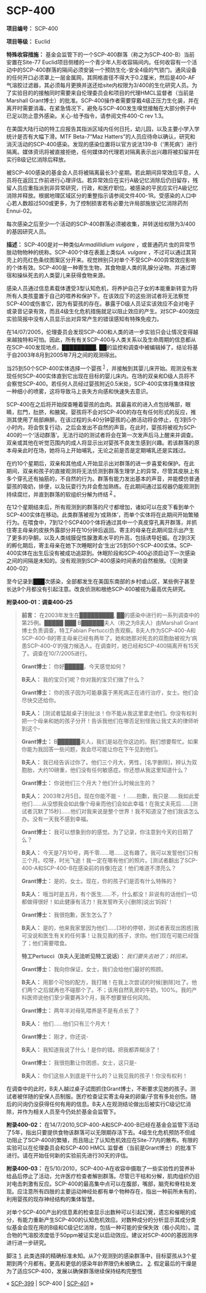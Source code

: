 # SCP-400
                        


**项目编号：** SCP-400

**项目等级：** Euclid

**特殊收容措施：** 基金会监管下的一个SCP-400群落（称之为SCP-400-B）当前安置在Site-77 Euclid项目侧楼的一个青少年人形收容隔间内。任何收容有一个活动中的SCP-400群落的隔间必须安装一个预防生化-安全4级的气锁门。通风设备的任何开口必须罩上一层金属网，其网格直径不得大于0.2厘米，然后是400-AF气溶胶过滤器，其必须每月更换并送还给site内权限为3/400的生化研究人员。为了实验目的的接触同时需要来自伦理委员会和项目的代理HMCL监督者（当前是Marshall Grant博士）的批准。SCP-400操作者需要穿戴4级正压力生化装，并在离开时需要消毒。在紧急情况下，避免与SCP-400发生嗅觉接触在大部分例子中已足以防止意外感染。关心-给予指令，请参阅文件400-C rev 1.3。

在美国大陆行动的特工应报告其指派区域内任何日托，幼儿园，以及主要小学入学统计是否有大幅下滑。MTF Beta-7“Maz Hatters”的人员应待命以确认，研究和消灭活动的SCP-400感染。发现的感染位置将以官方说法139-B（‘黑死病’）进行隔离。媒体资讯将被直接拒绝，任何媒体的代理若对隔离表示出兴趣将被扣留并在实行B级记忆消除后释放。

被SCP-400感染的基金会人员将被隔离最长3个星期。若此期间异常效应平息，人员将在返回工作前进行心理评估。若异常效应在实行A級记忆消除后仍旧留存，残留人员应重指派到非异常研究，行政，和医疗职位。被感染的平民应实行A級记忆消除并释放。根据地理区域区分的重整指示请参阅文件400-1R。受感染的人口中心若人数超过500或更多，为了控制损害若有必要允许局部施放记忆消除药剂Ennui-02。

每次感染之后至少一个活动的SCP-400群落必须被收集，并转送给权限为3/400的基因研究人员。

**描述：** SCP-400是对一种类似*Armadillidium vulgare* ，或普通药片虫的异常节肢动物物种的统称。SCP-400个体在表面上类似*A. vulgare* ，不过可以通过其背壳上的亮红色条纹图案区分开来。视觉辨别只对单个不受SCP-400异常效应影响的个体有效。SCP-400是一种寄生生物，其食物是人类的乳腺分泌物。并通过寄宿和操纵死去的人类婴儿来获得食物来源。

感染人员通过信息素载体遭受3型认知危机，将养护自己子女的本能重新转变为将所有人类孩童置于自己的喂养和保护下。在该效应下的这些测试者将无法察觉SCP-400或伤害它，因为有婴孩的存在。暴露于D级人员证实该效应不会对电子或录音记录有效，而且4级生化危机措施就足以阻止效应的产生。对SCP-400效应实验简报中没有人员显示出对异常产生的错误感知有特殊免疫力。

在14/07/2005，伦理委员会发现SCP-400和人类的进一步实验只会让情况变得越来越独特和可怕。因此，所有有关SCP-400与人类关系以及生命周期的信息都从在SCP-400发现地点，█████████, ██的监控和调查中被编辑掉了。结论将基于自2003年8月到2005年7月之间的观测得出。

当25到50个SCP-400实体选择一个婴孩<sup class='footnoteref'>
 <a shape='rect' class='footnoteref' id='footnoteref-1' href='javascript:;' onclick='WIKIDOT.page.utils.scrollToReference(&apos;footnote-1&apos;)'>1</a>
</sup>，并接触到其婴儿床开始。观测没有发现任何SCP-400实体直到它出现在目标的婴儿床内。在场的双亲和D级人员将不会察觉SCP-400。若任何人员经过婴孩附近0.5米处，SCP-400实体将集体释放一种细小的喷雾，这将导致马上丧失方向感和快速失去意识。

SCP-400在之后将开始探查睡着婴孩的血肉。其最喜欢的进入点包括嘴部，眼睛，肛門，肚脐，和腋窝。婴孩将不会对SCP-400的存在有任何形式的反应，推测其使用了局部麻醉。在该过程的头40分钟婴孩的心肺活动将会停止，在3到5个小时内，将会恢复行动，之后会发出不自然的声音。在此时，婴孩将被视为SCP-400的一个‘活动群落’。无法行动的测试者将会在第一次发声后马上醒来并调查。双亲或其他在听觉范围内的成人将显示出对婴孩不良发生感到兴趣。若该群落的原本母亲此时在场，她将马上开始哺乳，无论之前是否是定期哺乳还是实践过。

在约10个星期后，双亲和其他成人开始显示出对群落的进一步喜爱和保护。在此期间，双亲和孩子的直接观测将无法侦测到群落生理学上的异常，尽管其皮肤上有多个穿孔还有抽筋的，不自然的行为。群落有能力发出基本的声音，并能模仿普通婴孩的吸奶，排便，以及玩耍行为并会愈加熟练。在此期间通过监视器仍能观测到持续腐烂，并直到群落的软组织分解为终结<sup class='footnoteref'>
 <a shape='rect' class='footnoteref' id='footnoteref-2' href='javascript:;' onclick='WIKIDOT.page.utils.scrollToReference(&apos;footnote-2&apos;)'>2</a>
</sup>。

在12个星期结束后，所有观测到的群落的尺寸都增加，诸如可以在皮下看到单个SCP-400实体在移动。此类群落被视为‘成熟体’，而单个实体将在此期间开始繁殖行为。在喂食中，7到12个SCP400个体将通过其中一个真皮穿孔离开群落，并抓住寄主母亲的皮肤外露部分并在10分钟后返回。寄主的母亲在此期间显示出产生了更多的孕酮，以及人类绒膜促性腺激素水平的升高，包括诱导妊娠。在2到3天的孵化期后，寄主母亲在她下次睡眠时会‘生出’25到50个SCP-400实体。SCP-400实体在出生后没有被成功追踪到。休眠阶段和SCP-400必须启动下一次感染之间的间隔是未知的。没有观测到SCP-400感染时间表的自然极限。（见附录400-02）

至今记录到███次感染，全部都发生在美国东南部的乡村或山区，某些例子甚至长达9个月都没有引起注意。改良侦测和根绝SCP-400被视为最高优先研究。

**附录400-01：调查400-25** 


> **前言：** 在2003年发生在█████████, ██的感染中进行的一系列调查中的第25例。█████ ███ B██████夫人（称之为B夫人）由Marshall Grant博士负责调查，特工Fabian Pertucci负责观察。B夫人作为SCP-400-A和SCP-400-B的寄主母亲已经有两年了。她和她那对死去的双胞胎被视为‘病患SCP-400-0’的强力候选人。在调查时，她已经和SCP-400隔离开有15天了。调查在10/7/2005进行。
> 
> **Grant博士：** 你好█████，今天感觉如何？
> 
> **B夫人：** 我的宝贝们呢？你对我的宝贝们做了什么？
> 
> **Grant博士：** 你的孩子因为可能暴露于黑死病正在进行治疗，女士。他们会尽快交还给你。
> 
> **B夫人：** [测试者猛敲桌子]别扯淡！你不能从我这里拿走他们。你没有权利把一个母亲和她的孩子分开！告诉我他们在哪否足别怪我让我丈夫的律师听到这个-
> 
> **Grant博士：** B██████夫人，我们是站在你这边的。我们想要帮忙。如果你能为我回答一些问题，我会尽可能让你在下午见到他们。
> 
> **B夫人：** 我已经告诉过你了。他们三个月大，男性，[名字删除]，辨认为双胞胎，大约10磅重，他们没有任何敏感症。你还想从我这里知道什么？
> 
> **Grant博士：** 你说他们三个月大？他们什么时候出生的？
> 
> **B夫人：** 2003年2月5日。现在你能不能 - ！……抱歉，我只是……我如此爱他们……从没想我会如此像个母亲而他们会如此幸福！在我丈夫死后……[测试者沉默了15秒]……他们对我来说是整个世界！我不知道没了他们我该怎么办。没有一天我不感到幸福。
> 
> **Grant博士：** 我可以想象到你的感觉。为了记录，你注意到今天的日期了么？
> 
> **B夫人：** 今天是7月10号，两千零……嗯……这有趣了。我可以发誓他们只有三个月。哎呀，时光飞逝！我一定在哪有他们的照片。[测试者翻出了SCP-400-A和SCP-400-B在感染前的肖像]在这！他们难道不漂亮么？
> 
> **Grant博士：** 是的，女士。现在，你的孩子们是否有什么特殊的？
> 
> **B夫人：** 哦当时是五月，有个医生……不，什么都没！非说有的话他们一切都做得很好！如此健康有活力！我发誓昨天小[删除]说出‘妈妈’！
> 
> **Grant博士：** 我很抱歉，医生怎么了？
> 
> **B夫人：** 是的，他来我家里因为他们……[3秒的停顿，测试者表现出困惑]我可没说和医生有关的任何事！让我见我的孩子，求你。他们现在可能已经饿了；他们需要喂食。
> 
> **特工Pertucci（B夫人无法听见特工说话）：** *我们要失去她了；转回来。* 
> 
> **Grant博士：** 我向你保证，女士，我们会给他们最好的照顾。
> 
> **B夫人：** 用那个可怕的配方，我打赌！在我上次尝试的时候[删除]吐了。他们两个之后就再也不碰那个了。不；该用自然乳房的牛奶，100%。我的产科医师说他们至少需要再3个月，我不想要冒任何风险。
> 
> **Grant博士：** 两年半对母乳喂养是不是有点长了？
> 
> **B夫人：** 他们……他们只有三个月大！
> 
> **Grant博士：** 刚才，你还说-
> 
> **B夫人：** 我知道我说了什么！是你的错。把我都弄糊涂了！
> 
> **Grant博士：** 我很抱歉让你困惑，女士，这只是-
> 
> **B夫人：** 你们这些人到底是干什么的？让我见我的孩子！你没有权利！
> 

在调查中的此时，B夫人越过桌子试图抓住Grant博士，不断要求见她的孩子。测试者被伴随的安保人员制服。医疗检查证实寄主母亲的卵巢/子宫有多处创伤。随后的问询仍没获得任何有用的信息。B夫人在观测结论做出后被实行C级记忆消除，并作为相关人员至今仍处於基金会监管下。

**附录400-02：** 在14/7/2010,SCP-400-A和SCP-400-B已经在基金会监管下活动了5年，指出只要提供食物该群落可以无限期存活下去。4级生化危机预防不但成功阻止了SCP-400的繁殖，而且阻止了认知危机效应在Site-77内的散布。有限的实验可以在伦理委员会和SCP-400 HMCL 监督者（当前是Grant博士）的批准下进行。请在开始任何新的实验前先进行30天的评估。

**附录400-03：** 在5/10/2010，SCP-400-A在收容中摄取了一些实验性的营养补给品后停止了活动，允许医疗检查者解剖群落。尽管已干枯和分解，肌肉组织仍旧对电击刺激有反应。SCP-400的最高集中点可以在腹部，嘴部，脑壳和脊柱处发现。应注意所有四肢的主要运动神经处都有单个物种存在，指出一种前所未有的，利用婴孩的现存神经结构的集体智慧。

对单个SCP-400产出的信息素的检查显示出数种可以引起幻覺，遗忘和催眠的成分，有能力重新产生SCP-400的认知危机效应。对数种成分的分析显示其成分类似基金会现在用的B级和C级记忆消除，包括一种可能的安保失效（极小风险）。混合物的气溶胶浓度低于50ppm被证实足以启动效应。建议对SCP-400的基因测序进行进一步研究。


脚注
<a shape='rect' href='javascript:;' onclick='WIKIDOT.page.utils.scrollToReference(&apos;footnoteref-1&apos;)'>1</a>. 此类选择的精确标准未知。从7个观测到的感染群落中，目标婴孩从3个星期到两个月都有。更高和更低的感染年龄界限仍未被确立。
<a shape='rect' href='javascript:;' onclick='WIKIDOT.page.utils.scrollToReference(&apos;footnoteref-2&apos;)'>2</a>. 假定最后的干燥是为了适应SCP-400，发展以确保群落继续保持结构完整性



« [SCP-399](/scp-399) | SCP-400 | [SCP-401](/scp-401) »





                    